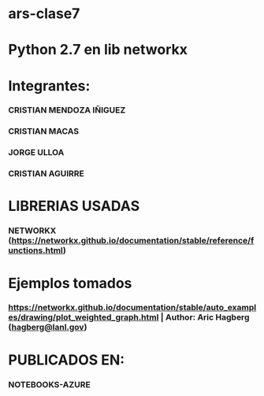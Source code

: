 # ars-clase7
# Python 2.7 en lib networkx

# Integrantes:
###  CRISTIAN MENDOZA IÑIGUEZ
###  CRISTIAN MACAS
###  JORGE ULLOA
###  CRISTIAN AGUIRRE

# LIBRERIAS USADAS
###  NETWORKX (https://networkx.github.io/documentation/stable/reference/functions.html)
# Ejemplos tomados 
###    https://networkx.github.io/documentation/stable/auto_examples/drawing/plot_weighted_graph.html | Author: Aric Hagberg (hagberg@lanl.gov)
# PUBLICADOS EN:
###  NOTEBOOKS-AZURE
